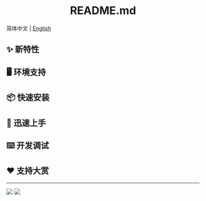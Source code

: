 <h1 align="center">README.md</h1>

简体中文 | [English](./README.md)

## ✨ 新特性

## 🖥 环境支持

## 📦 快速安装

## 🔨 迅速上手

## ⌨️ 开发调试

## ❤️ 支持大赏

---

<a href="https://github.com/blackcater" alt="https://github.com/blackcater"><img src="https://img.shields.io/static/v1?style=for-the-badge&label=CREATED%20BY&message=blackcater&color=000000"></a>
<a href="https://github.com/blackcater/template/blob/master/LICENSE" alt="https://github.com/blackcater/template/blob/master/LICENSE"><img src="https://img.shields.io/static/v1?style=for-the-badge&label=LICENSE&message=Mulan%20PSL&color=000000"></a>

